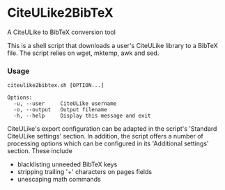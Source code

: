 CiteULike2BibTeX
================

A CiteULike to BibTeX conversion tool

This is a shell script that downloads a user's CiteULike library to a BibTeX
file. The script relies on wget, mktemp, awk and sed.

### Usage

``` shell
citeulike2bibtex.sh [OPTION...]

Options:
  -u, --user     CiteULike username
  -o, --output   Output filename
  -h, --help     Display this message and exit
```

CiteULike's export configuration can be adapted in the script's
'Standard CiteULike settings' section. In addition, the script offers a number
of processing options which can be configured in its 'Additional settings'
section. These include

* blacklisting unneeded BibTeX keys
* stripping trailing '+' characters on pages fields
* unescaping math commands
